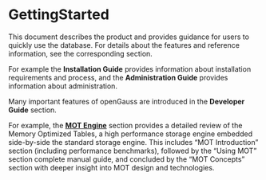 # GettingStarted

This document describes the product and provides guidance for users to quickly use the database. For details about the features and reference information, see the corresponding section.

For example the **Installation Guide** provides information about installation requirements and process, and the **Administration Guide** provides information about administration.

Many important features of openGauss are introduced in the **Developer Guide** section.

For example, the **[MOT Engine](../Developerguide/mot.md)** section provides a detailed review of the Memory Optimized Tables, a high performance storage engine embedded side-by-side the standard storage engine. This includes “MOT Introduction” section (including performance benchmarks), followed by the “Using MOT” section complete manual guide, and concluded by the “MOT Concepts” section with deeper insight into MOT design and technologies.


